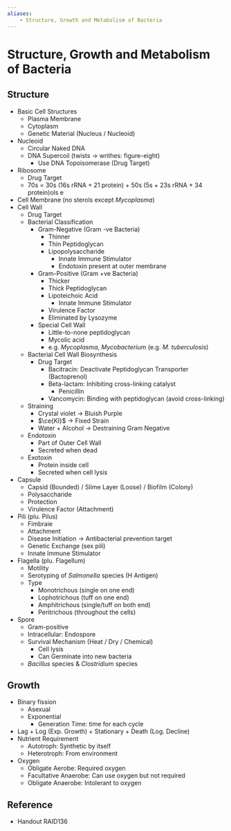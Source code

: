 ```yaml
---
aliases:
    - Structure, Growth and Metabolism of Bacteria
---
```


# Structure, Growth and Metabolism of Bacteria

## Structure

- Basic Cell Structures
    - Plasma Membrane
    - Cytoplasm
    - Genetic Material (Nucleus / Nucleoid)
- Nucleoid
    - Circular Naked DNA
    - DNA Supercoil (twists → writhes: figure-eight)
        - Use DNA Topoisomerase (Drug Target)
- Ribosome
    - Drug Target
    - 70s = 30s (16s rRNA + 21 protein) + 50s (5s + 23s rRNA + 34 protein)ols e
- Cell Membrane (no sterols except *Mycoplasma*)
- Cell Wall
    - Drug Target
    - Bacterial Classification
        - Gram-Negative (Gram -ve Bacteria)
            - Thinner
            - Thin Peptidoglycan
            - Lipopolysaccharide
                - Innate Immune Stimulator
                - Endotoxin present at outer membrane
        - Gram-Positive (Gram +ve Bacteria)
            - Thicker
            - Thick Peptidoglycan
            - Lipoteichoic Acid
                - Innate Immune Stimulator
            - Virulence Factor
            - Eliminated by Lysozyme
        - Special Cell Wall
            - Little-to-none peptidoglycan
            - Mycolic acid
            - e.g. *Mycoplasma*, *Mycobacterium* (e.g. *M. tuberculosis*)
    - Bacterial Cell Wall Biosynthesis
        - Drug Target
            - Bacitracin: Deactivate Peptidoglycan Transporter (Bactoprenol)
            - Beta-lactam: Inhibiting cross-linking catalyst
                - Penicillin
            - Vancomycin: Binding with peptidoglycan (avoid cross-linking)
    - Straining
        - Crystal violet → Bluish Purple
        - $\ce{KI}$ → Fixed Strain
        - Water + Alcohol → Destraining Gram Negative
    - Endotoxin
        - Part of Outer Cell Wall
        - Secreted when dead
    - Exotoxin
        - Protein inside cell
        - Secreted when cell lysis
- Capsule
    - Capsid (Bounded) / Slime Layer (Loose) / Biofilm (Colony)
    - Polysaccharide
    - Protection
    - Virulence Factor (Attachment)
- Pili (plu. Pilus)
    - Fimbraie
    - Attachment
    - Disease Initiation → Antibacterial prevention target
    - Genetic Exchange (sex pili)
    - Innate Immune Stimulator
- Flagella (plu. Flagellum)
    - Motility
    - Serotyping of *Salmonella* species (H Antigen)
    - Type
        - Monotrichous (single on one end)
        - Lophotrichous (tuff on one end)
        - Amphitrichous (single/tuff on both end)
        - Peritrichous (throughout the cells)
- Spore
    - Gram-positive
    - Intracellular: Endospore
    - Survival Mechanism (Heat / Dry / Chemical)
        - Cell lysis
        - Can Germinate into new bacteria
    - *Bacillus* species & *Clostridium* species

## Growth

- Binary fission
    - Asexual
    - Exponential
        - Generation Time: time for each cycle
- Lag + Log (Exp. Growth) + Stationary + Death (Log. Decline)
- Nutrient Requirement
    - Autotroph: Synthetic by itself
    - Heterotroph: From environment
- Oxygen
    - Obligate Aerobe: Required oxygen
    - Facultative Anaerobe: Can use oxygen but not required
    - Obligate Anaerobe: Intolerant to oxygen

## Reference

- Handout RAID136
